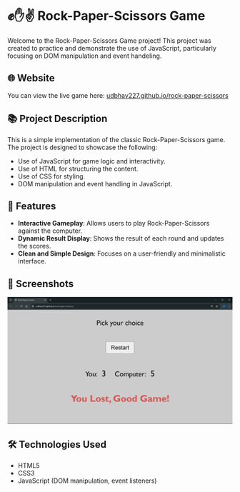 # ✊✋✌️ Rock-Paper-Scissors Game

Welcome to the Rock-Paper-Scissors Game project! This project was created to practice and demonstrate the use of JavaScript, particularly focusing on DOM manipulation and event handeling.

## 🌐 Website 

You can view the live game here: [udbhav227.github.io/rock-paper-scissors](https://github.com/Udbhav227/rock-paper-scissors)

## 📚 Project Description

This is a simple implementation of the classic Rock-Paper-Scissors game. The project is designed to showcase the following:

- Use of JavaScript for game logic and interactivity.
- Use of HTML for structuring the content.
- Use of CSS for styling.
- DOM manipulation and event handling in JavaScript.

## 📝 Features 

- **Interactive Gameplay**: Allows users to play Rock-Paper-Scissors against the computer.
- **Dynamic Result Display**: Shows the result of each round and updates the scores.
- **Clean and Simple Design**: Focuses on a user-friendly and minimalistic interface.

## 📸 Screenshots 

![Screenshot 1](./images/rock-paper-scissors-screenshot.jpeg)

## 🛠️ Technologies Used

- HTML5
- CSS3
- JavaScript (DOM manipulation, event listeners)
